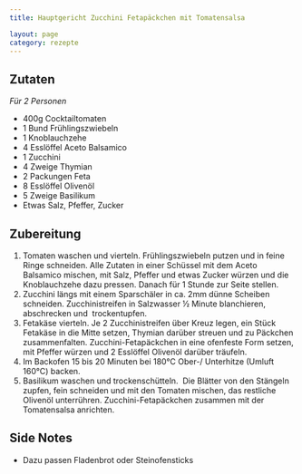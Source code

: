 ```yaml
---
title: Hauptgericht Zucchini Fetapäckchen mit Tomatensalsa

layout: page
category: rezepte
---
```


Zutaten
-------
*Für 2 Personen*

- 400g Cocktailtomaten
- 1 Bund Frühlingszwiebeln
- 1 Knoblauchzehe
- 4 Esslöffel Aceto Balsamico
- 1 Zucchini
- 4 Zweige Thymian
- 2 Packungen Feta
- 8 Esslöffel Olivenöl
- 5 Zweige Basilikum
- Etwas Salz, Pfeffer, Zucker

Zubereitung
-----------
1. Tomaten waschen und vierteln. Frühlingszwiebeln putzen und in feine Ringe schneiden. Alle Zutaten in einer Schüssel mit dem Aceto Balsamico mischen, mit Salz, Pfeffer und etwas Zucker würzen und die Knoblauchzehe dazu pressen. Danach für 1 Stunde zur Seite stellen.  
2. Zucchini längs mit einem Sparschäler in ca. 2mm dünne Scheiben schneiden. Zucchinistreifen in Salzwasser ½ Minute blanchieren, abschrecken und  trockentupfen.
3. Fetakäse vierteln. Je 2 Zucchinistreifen über Kreuz legen, ein Stück Fetakäse in die Mitte setzen, Thymian darüber streuen und zu Päckchen zusammenfalten. Zucchini-Fetapäckchen in eine ofenfeste Form setzen, mit Pfeffer würzen und 2 Esslöffel Olivenöl darüber träufeln.
4. Im Backofen 15 bis 20 Minuten bei 180°C Ober-/ Unterhitze (Umluft 160°C) backen.
5. Basilikum waschen und trockenschütteln.  Die Blätter von den Stängeln zupfen, fein schneiden und mit den Tomaten mischen, das restliche Olivenöl unterrühren. Zucchini-Fetapäckchen zusammen mit der Tomatensalsa anrichten.

Side Notes
----------
- Dazu passen Fladenbrot oder Steinofensticks